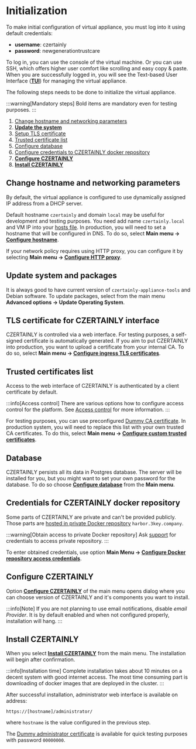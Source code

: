 # Initialization

To make initial configuration of virtual appliance, you must log into it using default credentials:

* **username**: czertainly
* **password**: newgenerationtrustcare

To log in, you can use the console of the virtual machine. Or you can use SSH, which offers higher user comfort like scrolling and easy copy & paste. When you are successfully logged in, you will see the Text-based User Interface ([**TUI**](./TUI/intro)) for managing the virtual appliance.

The following steps needs to be done to initialize the virtual appliance.

:::warning[Mandatory steps]
Bold items are mandatory even for testing purposes.
:::

1. [Change hostname and networking parameters](#change-hostname-and-networking-parameters)
1. [**Update the system**](#update-system-and-packages)
1. [Setup TLS certificate](#tls-certificate-for-czertainly-interface)
1. [Trusted certificate list](#trusted-certificates-list)
1. [Configure database](#database)
1. [Configure credentials to CZERTAINLY docker repository](#credentials-for-czertainly-docker-repository)
1. [**Configure CZERTAINLY**](#configure-czertainly)
4. [**Install CZERTAINLY**](#install-czertainly)

## Change hostname and networking parameters

By default, the virtual appliance is configured to use dynamically assigned IP address from a DHCP server.

Default hostname `czertainly` and domain `local` may be useful for development and testing purposes. You need add name `czertainly.local` and VM IP into your [hosts
file](https://www.howtogeek.com/27350/beginner-geek-how-to-edit-your-hosts-file/). In production, you will need to set a hostname that will be configured in DNS. To do so, select **Main menu -> [Configure hostname](./TUI/main-menu#configure-hostname)**.

If your network policy requires using HTTP proxy, you can configure it by selecting **Main menu -> [Configure HTTP proxy](./TUI/main-menu#configure-http-proxy)**.

## Update system and packages

It is always good to have current version of `czertainly-appliance-tools` and Debian software. To update packages, select from the main menu **Advanced options -> Update Operating System**.

## TLS certificate for CZERTAINLY interface

CZERTAINLY is controlled via a web interface. For testing purposes, a self-signed certificate is automatically generated. If you aim to put CZERTAINLY into production, you want to upload a certificate from your internal CA. To do so, select **Main menu -> [Configure ingress TLS certificates](./TUI/main-menu#configure-ingress-tls-certificates)**.

## Trusted certificates list

Access to the web interface of CZERTAINLY is authenticated by a client certificate by default.

:::info[Access control]
There are various options how to configure access control for the platform. See [Access control](../../../concept-design/architecture/access-control/overview) for more information.
:::

For testing purposes, you can use preconfigured [Dummy CA certificate](https://github.com/3KeyCompany/CZERTAINLY-Helm-Charts/blob/master/dummy-certificates/certs/root-ca.cert.pem). In production system, you will need to replace this list with your own trusted CA certificates. To do this, select **Main menu -> [Configure custom trusted certificates](./TUI/main-menu#configure-custom-trusted-certificates)**.

## Database

CZERTAINLY persists all its data in Postgres database. The server will be installed for you, but you might want to set your own password for the database. To do so choose **[Configure database](./TUI/main-menu#configure-database)** from the **Main menu**.

## Credentials for CZERTAINLY docker repository

Some parts of CZERTAINLY are private and can't be provided publicly. Those parts are [hosted in private Docker repository](../../../current-versions/) `harbor.3key.company`.

:::warning[Obtain access to private Docker repository]
Ask [support](../../../../feedback-support/) for credentials to access private repository.
:::

To enter obtained credentials, use option **Main Menu -> [Configure Docker repository access credentials](./TUI/main-menu#configure-docker-repository-access-credentials)**.

## Configure CZERTAINLY

Option **[Configure CZERTAINLY](./TUI/main-menu#configure-czertainly)** of the main menu opens dialog where you can choose version of CZERTAINLY and it's components you want to install.

:::info[Note]
If you are not planning to use email notifications, disable *email Provider*. It is by default enabled and when not configured properly, installation will hang.
:::

## Install CZERTAINLY

When you select **[Install CZERTAINLY](./TUI/main-menu#install-czertainly)** from the main menu. The installation will begin after confirmation.

:::info[Installation time]
Complete installation takes about 10 minutes on a decent system with good internet access. The most time consuming part is downloading of docker images that are deployed in the cluster.
:::

After successful installation, administrator web interface is available on address:
```
https://[hostname]/administrator/
```
where `hostname` is the value configured in the previous step.

The [Dummy administrator certificate](https://github.com/3KeyCompany/CZERTAINLY-Helm-Charts/blob/master/dummy-certificates/private/admin.p12) is available for quick testing purposes with password `00000000`.

